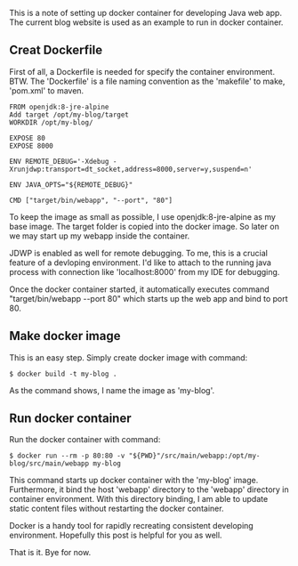 This is a note of setting up docker container for developing Java web app.<br>The current blog website is used as an example to run in docker container.

## Creat Dockerfile

First of all, a Dockerfile is needed for specify the container environment.<br> BTW. The 'Dockerfile' is a file naming convention as the 'makefile' to make, 'pom.xml' to maven.

```
FROM openjdk:8-jre-alpine
Add target /opt/my-blog/target
WORKDIR /opt/my-blog/

EXPOSE 80
EXPOSE 8000

ENV REMOTE_DEBUG='-Xdebug -Xrunjdwp:transport=dt_socket,address=8000,server=y,suspend=n'

ENV JAVA_OPTS="${REMOTE_DEBUG}"

CMD ["target/bin/webapp", "--port", "80"]
```
To keep the image as small as possible, I use openjdk:8-jre-alpine as my base image. The target folder is copied into the docker image. So later on we may start up my webapp inside the container.

JDWP is enabled as well for remote debugging. To me, this is a crucial feature of a devloping environment. I'd like to attach to the running java process with connection like 'localhost:8000' from my IDE for debugging.


Once the docker container started, it automatically executes command "target/bin/webapp --port 80" which starts up the web app and bind to port 80.


## Make docker image

This is an easy step. Simply create docker image with command:

``` 
$ docker build -t my-blog .
```
As the command shows, I name the image as 'my-blog'.


## Run docker container

Run the docker container with command:

```
$ docker run --rm -p 80:80 -v "${PWD}"/src/main/webapp:/opt/my-blog/src/main/webapp my-blog
```
This command starts up docker container with the 'my-blog' image.
Furthermore, it bind the host 'webapp' directory to the 'webapp' directory in container environment. With this directory binding, I am able to update static content files without restarting the docker container.


Docker is a handy tool for rapidly recreating consistent developing environment. Hopefully this post is helpful for you as well.


That is it. Bye for now.


<!--eof-->
